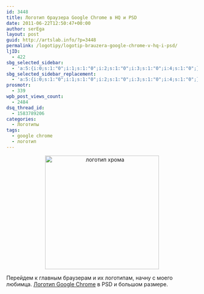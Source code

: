 ```yaml
---
id: 3448
title: Логотип браузера Google Chrome в HQ и PSD
date: 2011-06-22T12:50:47+00:00
author: serEga
layout: post
guid: http://artslab.info/?p=3448
permalink: /logotipy/logotip-brauzera-google-chrome-v-hq-i-psd/
ljID:
  - 422
sbg_selected_sidebar:
  - 'a:5:{i:0;s:1:"0";i:1;s:1:"0";i:2;s:1:"0";i:3;s:1:"0";i:4;s:1:"0";}'
sbg_selected_sidebar_replacement:
  - 'a:5:{i:0;s:1:"0";i:1;s:1:"0";i:2;s:1:"0";i:3;s:1:"0";i:4;s:1:"0";}'
prosmotr:
  - 339
wpb_post_views_count:
  - 2484
dsq_thread_id:
  - 1583789206
categories:
  - Логотипы
tags:
  - google chrome
  - логотип
---
```

<center>
  <a href="http://img.artslab.info/logo_google_chrome.png"><img src="http://img.artslab.info/logo_google_chrome-300x300.png" alt="логотип хрома" title="logo_google_chrome" width="300" height="300" class="alignnone size-medium wp-image-3450" /></a>
</center>

Перейдем к главным браузерам и их логотипам, начну с моего любимца. [Логотип Google Chrome](http://ockre.deviantart.com/art/Google-Chrome-Logo-PNG-PSD-205463626) в PSD и большом размере.